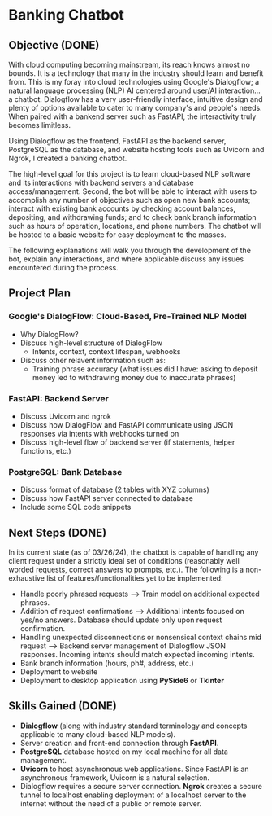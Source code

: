 # Banking Chatbot
## Objective (DONE)
With cloud computing becoming mainstream, its reach knows almost no bounds. It is a technology that many in the industry should learn and benefit from. This is my foray into cloud technologies using Google's Dialogflow; a natural language processing (NLP) AI centered around user/AI interaction... a chatbot. Dialogflow has a very user-friendly interface, intuitive design and plenty of options available to cater to many company's and people's needs. When paired with a bankend server such as FastAPI, the interactivity truly becomes limitless.

Using Dialogflow as the frontend, FastAPI as the backend server, PostgreSQL as the database, and website hosting tools such as Uvicorn and Ngrok, I created a banking chatbot. 

The high-level goal for this project is to learn cloud-based NLP software and its interactions with backend servers and database access/management. Second, the bot will be able to interact with users to accomplish any number of objectives such as open new bank accounts; interact with existing bank accounts by checking account balances, depositing, and withdrawing funds; and to check bank branch information such as hours of operation, locations, and phone numbers. The chatbot will be hosted to a basic website for easy deployment to the masses.

The following explanations will walk you through the development of the bot, explain any interactions, and where applicable discuss any issues encountered during the process.


## Project Plan
### Google's DialogFlow: Cloud-Based, Pre-Trained NLP Model
- Why DialogFlow?
- Discuss high-level structure of DialogFlow
    - Intents, context, context lifespan, webhooks
- Discuss other relavent information such as:
    - Training phrase accuracy (what issues did I have: asking to deposit money led to withdrawing money due to inaccurate phrases)

### FastAPI: Backend Server
- Discuss Uvicorn and ngrok
- Discuss how DialogFlow and FastAPI communicate using JSON responses via intents with webhooks turned on
- Discuss high-level flow of backend server (if statements, helper functions, etc.)

### PostgreSQL: Bank Database
- Discuss format of database (2 tables with XYZ columns)
- Discuss how FastAPI server connected to database
- Include some SQL code snippets


## Next Steps (DONE)
In its current state (as of 03/26/24), the chatbot is capable of handling any client request under a strictly ideal set of conditions (reasonably well worded requests, correct answers to prompts, etc.). The following is a non-exhaustive list of features/functionalities yet to be implemented:
- Handle poorly phrased requests --> Train model on additional expected phrases.
- Addition of request confirmations --> Additional intents focused on yes/no answers. Database should update only upon request confirmation.
- Handling unexpected disconnections or nonsensical context chains mid request --> Backend server management of Dialogflow JSON responses. Incoming intents should match expected incoming intents.
- Bank branch information (hours, ph#, address, etc.)
- Deployment to website
- Deployment to desktop application using **PySide6** or **Tkinter**


## Skills Gained (DONE)
- **Dialogflow** (along with industry standard terminology and concepts applicable to many cloud-based NLP models).
- Server creation and front-end connection through **FastAPI**.
- **PostgreSQL** database hosted on my local machine for all data management.
- **Uvicorn** to host asynchronous web applications. Since FastAPI is an asynchronous framework, Uvicorn is a natural selection.
- Dialogflow requires a secure server connection. **Ngrok** creates a secure tunnel to localhost enabling deployment of a localhost server to the internet without the need of a public or remote server.